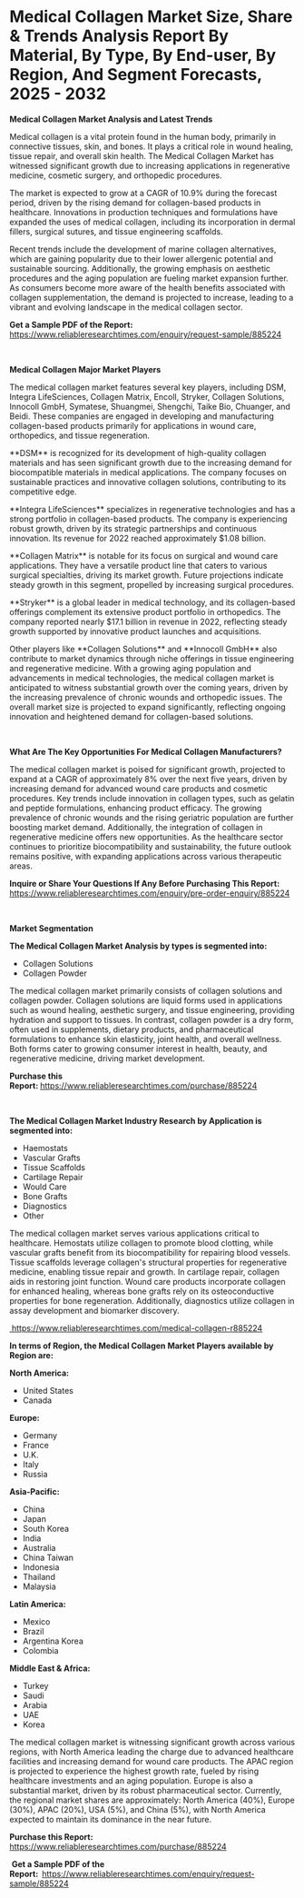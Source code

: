 <p><h1>Medical Collagen Market Size, Share & Trends Analysis Report By Material, By Type, By End-user, By Region, And Segment Forecasts, 2025 - 2032</h1></p><p><strong>Medical Collagen Market Analysis and Latest Trends</strong></p>
<p><p>Medical collagen is a vital protein found in the human body, primarily in connective tissues, skin, and bones. It plays a critical role in wound healing, tissue repair, and overall skin health. The Medical Collagen Market has witnessed significant growth due to increasing applications in regenerative medicine, cosmetic surgery, and orthopedic procedures. </p><p>The market is expected to grow at a CAGR of 10.9% during the forecast period, driven by the rising demand for collagen-based products in healthcare. Innovations in production techniques and formulations have expanded the uses of medical collagen, including its incorporation in dermal fillers, surgical sutures, and tissue engineering scaffolds. </p><p>Recent trends include the development of marine collagen alternatives, which are gaining popularity due to their lower allergenic potential and sustainable sourcing. Additionally, the growing emphasis on aesthetic procedures and the aging population are fueling market expansion further. As consumers become more aware of the health benefits associated with collagen supplementation, the demand is projected to increase, leading to a vibrant and evolving landscape in the medical collagen sector.</p></p>
<p><strong>Get a Sample PDF of the Report:&nbsp;</strong> <a href="https://www.reliableresearchtimes.com/enquiry/request-sample/885224?utm_campaign=2794&utm_medium=2&utm_source=Github&utm_content=ia&utm_term=19042025&utm_id=medical-collagen">https://www.reliableresearchtimes.com/enquiry/request-sample/885224</a></p>
<p>&nbsp;</p>
<p><strong>Medical Collagen Major Market Players</strong></p>
<p><p>The medical collagen market features several key players, including DSM, Integra LifeSciences, Collagen Matrix, Encoll, Stryker, Collagen Solutions, Innocoll GmbH, Symatese, Shuangmei, Shengchi, Taike Bio, Chuanger, and Beidi. These companies are engaged in developing and manufacturing collagen-based products primarily for applications in wound care, orthopedics, and tissue regeneration.</p><p>**DSM** is recognized for its development of high-quality collagen materials and has seen significant growth due to the increasing demand for biocompatible materials in medical applications. The company focuses on sustainable practices and innovative collagen solutions, contributing to its competitive edge.</p><p>**Integra LifeSciences** specializes in regenerative technologies and has a strong portfolio in collagen-based products. The company is experiencing robust growth, driven by its strategic partnerships and continuous innovation. Its revenue for 2022 reached approximately $1.08 billion.</p><p>**Collagen Matrix** is notable for its focus on surgical and wound care applications. They have a versatile product line that caters to various surgical specialties, driving its market growth. Future projections indicate steady growth in this segment, propelled by increasing surgical procedures.</p><p>**Stryker** is a global leader in medical technology, and its collagen-based offerings complement its extensive product portfolio in orthopedics. The company reported nearly $17.1 billion in revenue in 2022, reflecting steady growth supported by innovative product launches and acquisitions.</p><p>Other players like **Collagen Solutions** and **Innocoll GmbH** also contribute to market dynamics through niche offerings in tissue engineering and regenerative medicine. With a growing aging population and advancements in medical technologies, the medical collagen market is anticipated to witness substantial growth over the coming years, driven by the increasing prevalence of chronic wounds and orthopedic issues. The overall market size is projected to expand significantly, reflecting ongoing innovation and heightened demand for collagen-based solutions.</p></p>
<p>&nbsp;</p>
<p><strong>What Are The Key Opportunities For Medical Collagen Manufacturers?</strong></p>
<p><p>The medical collagen market is poised for significant growth, projected to expand at a CAGR of approximately 8% over the next five years, driven by increasing demand for advanced wound care products and cosmetic procedures. Key trends include innovation in collagen types, such as gelatin and peptide formulations, enhancing product efficacy. The growing prevalence of chronic wounds and the rising geriatric population are further boosting market demand. Additionally, the integration of collagen in regenerative medicine offers new opportunities. As the healthcare sector continues to prioritize biocompatibility and sustainability, the future outlook remains positive, with expanding applications across various therapeutic areas.</p></p>
<p><strong>Inquire or Share Your Questions If Any Before Purchasing This Report:</strong> <a href="https://www.reliableresearchtimes.com/enquiry/pre-order-enquiry/885224?utm_campaign=2794&utm_medium=2&utm_source=Github&utm_content=ia&utm_term=19042025&utm_id=medical-collagen">https://www.reliableresearchtimes.com/enquiry/pre-order-enquiry/885224</a></p>
<p>&nbsp;</p>
<p><strong>Market Segmentation</strong></p>
<p><strong>The Medical Collagen Market Analysis by types is segmented into:</strong></p>
<p><ul><li>Collagen Solutions</li><li>Collagen Powder</li></ul></p>
<p><p>The medical collagen market primarily consists of collagen solutions and collagen powder. Collagen solutions are liquid forms used in applications such as wound healing, aesthetic surgery, and tissue engineering, providing hydration and support to tissues. In contrast, collagen powder is a dry form, often used in supplements, dietary products, and pharmaceutical formulations to enhance skin elasticity, joint health, and overall wellness. Both forms cater to growing consumer interest in health, beauty, and regenerative medicine, driving market development.</p></p>
<p><strong>Purchase this Report:&nbsp;</strong><a href="https://www.reliableresearchtimes.com/purchase/885224?utm_campaign=2794&utm_medium=2&utm_source=Github&utm_content=ia&utm_term=19042025&utm_id=medical-collagen">https://www.reliableresearchtimes.com/purchase/885224</a></p>
<p>&nbsp;</p>
<p><strong>The Medical Collagen Market Industry Research by Application is segmented into:</strong></p>
<p><ul><li>Haemostats</li><li>Vascular Grafts</li><li>Tissue Scaffolds</li><li>Cartilage Repair</li><li>Would Care</li><li>Bone Grafts</li><li>Diagnostics</li><li>Other</li></ul></p>
<p><p>The medical collagen market serves various applications critical to healthcare. Hemostats utilize collagen to promote blood clotting, while vascular grafts benefit from its biocompatibility for repairing blood vessels. Tissue scaffolds leverage collagen's structural properties for regenerative medicine, enabling tissue repair and growth. In cartilage repair, collagen aids in restoring joint function. Wound care products incorporate collagen for enhanced healing, whereas bone grafts rely on its osteoconductive properties for bone regeneration. Additionally, diagnostics utilize collagen in assay development and biomarker discovery.</p></p>
<p><a href="https://www.reliableresearchtimes.com/medical-collagen-r885224?utm_campaign=2794&utm_medium=2&utm_source=Github&utm_content=ia&utm_term=19042025&utm_id=medical-collagen">&nbsp;https://www.reliableresearchtimes.com/medical-collagen-r885224</a></p>
<p><strong>In terms of Region, the Medical Collagen Market Players available by Region are:</strong></p>
<p>
    <p> <strong> North America: </strong>
        <ul>
            <li>United States</li>
            <li>Canada</li>
        </ul>
        </p> 
    <p> <strong> Europe: </strong>
        <ul>
            <li>Germany</li>
            <li>France</li>
            <li>U.K.</li>
            <li>Italy</li>
            <li>Russia</li>
        </ul>
        </p> 
    <p> <strong> Asia-Pacific: </strong>
        <ul>
            <li>China</li>
            <li>Japan</li>
            <li>South Korea</li>
            <li>India</li>
            <li>Australia</li>
            <li>China Taiwan</li>
            <li>Indonesia</li>
            <li>Thailand</li>
            <li>Malaysia</li>
        </ul>
        </p> 
    <p> <strong> Latin America: </strong>
        <ul>
            <li>Mexico</li>
            <li>Brazil</li>
            <li>Argentina Korea</li>
            <li>Colombia</li>
        </ul>
        </p> 
    <p> <strong> Middle East & Africa: </strong>
        <ul>
            <li>Turkey</li>
            <li>Saudi</li>
            <li>Arabia</li>
            <li>UAE</li>
            <li>Korea</li>
        </ul>
    </p>
    </p>
<p><p>The medical collagen market is witnessing significant growth across various regions, with North America leading the charge due to advanced healthcare facilities and increasing demand for wound care products. The APAC region is projected to experience the highest growth rate, fueled by rising healthcare investments and an aging population. Europe is also a substantial market, driven by its robust pharmaceutical sector. Currently, the regional market shares are approximately: North America (40%), Europe (30%), APAC (20%), USA (5%), and China (5%), with North America expected to maintain its dominance in the near future.</p></p>
<p><strong>Purchase this Report: </strong><a href="https://www.reliableresearchtimes.com/purchase/885224?utm_campaign=2794&utm_medium=2&utm_source=Github&utm_content=ia&utm_term=19042025&utm_id=medical-collagen">https://www.reliableresearchtimes.com/purchase/885224</a></p>
<p>&nbsp;<strong>Get a Sample PDF of the Report:&nbsp;&nbsp;</strong><a href="https://www.reliableresearchtimes.com/enquiry/request-sample/885224?utm_campaign=2794&utm_medium=2&utm_source=Github&utm_content=ia&utm_term=19042025&utm_id=medical-collagen">https://www.reliableresearchtimes.com/enquiry/request-sample/885224</a></p>
<p><strong></strong></p>
<p><p></p><p></p><p></p></p>